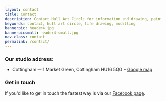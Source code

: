 ```yaml
---
layout: contact
title: Contact
description: Contact Hull Art Circle for information and drawing, painting or modelling for our group.
keywords: contact, hull art circle, life drawing, modelling 
bannerpic: header4.jpg
bannerpicsmall: header4-small.jpg
nav-class: contact
permalink: /contact/
---
```


### Our studio address:

* Cottingham — 1 Market Green, Cottingham HU16 5QG ~ [Google map](https://www.google.com/maps/place/Cottingham+Civic+Hall/@53.7810966,-0.4146015,15z/data=!4m6!3m5!1s0x0:0x9e981af2c46d7b2b!4b1!8m2!3d53.7810966!4d-0.4146015)

### Get in touch

If you'd like to get in touch the fastest way is via our [Facebook page](https://www.facebook.com/HullArtCircle 'The Hull Art Circle Facebook page').
